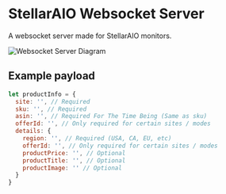 # StellarAIO Websocket Server

A websocket server made for StellarAIO monitors.

![Websocket Server Diagram](https://downloads.intercomcdn.com/i/o/358650507/5736fe64720f4995529dfa68/ws-traffic.png)

## Example payload

```javascript
let productInfo = {
  site: '', // Required
  sku: '', // Required
  asin: '', // Required For The Time Being (Same as sku)
  offerId: '', // Only required for certain sites / modes
  details: {
    region: '', // Required (USA, CA, EU, etc)
    offerId: '', // Only required for certain sites / modes
    productPrice: '', // Optional
    productTitle: '', // Optional
    productImage: '' // Optional
  }
}
